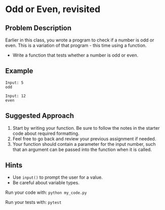 # Odd or Even, revisited

## Problem Description
Earlier in this class, you wrote a program to check if a number is odd or even. This is a variation of that program - this time using a function.

* Write a function that tests whether a number is odd or even. 


## Example
```
Input: 5
odd

Input: 12
even
```

## Suggested Approach
1) Start by writing your function. Be sure to follow the notes in the starter code about required formatting.
2) Feel free to go back and review your previous assignment if needed.
3) Your function should contain a parameter for the input number, such that an argument can be passed into the function when it is called.

## Hints
* Use `input()` to prompt the user for a value. 
* Be careful about variable types.

Run your code with: `python my_code.py`

Run your tests with: `pytest`